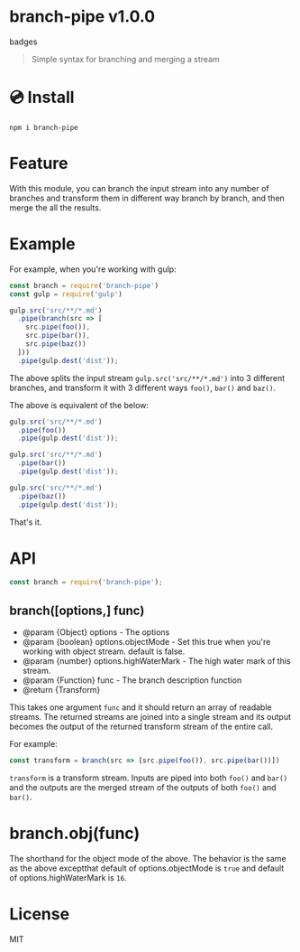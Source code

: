# branch-pipe v1.0.0

badges

> Simple syntax for branching and merging a stream

# :cd: Install

    npm i branch-pipe

# Feature

With this module, you can branch the input stream into any number of branches and transform them in different way branch by branch, and then merge the all the results.

# Example

For example, when you're working with gulp:

```js
const branch = require('branch-pipe')
const gulp = require('gulp')

gulp.src('src/**/*.md')
  .pipe(branch(src => [
    src.pipe(foo()),
    src.pipe(bar()),
    src.pipe(baz())
  ]))
  .pipe(gulp.dest('dist'));
```

The above splits the input stream `gulp.src('src/**/*.md')` into 3 different branches, and transform it with 3 different ways `foo()`, `bar()` and `baz()`.

The above is equivalent of the below:

```js
gulp.src('src/**/*.md')
  .pipe(foo())
  .pipe(gulp.dest('dist'));

gulp.src('src/**/*.md')
  .pipe(bar())
  .pipe(gulp.dest('dist'));

gulp.src('src/**/*.md')
  .pipe(baz())
  .pipe(gulp.dest('dist'));
```

That's it.

# API

```js
const branch = require('branch-pipe');
```

## branch([options,] func)

- @param {Object} options - The options
- @param {boolean} options.objectMode - Set this true when you're working with object stream. default is false.
- @param {number} options.highWaterMark - The high water mark of this stream.
- @param {Function} func - The branch description function
- @return {Transform}

This takes one argument `func` and it should return an array of readable streams. The returned streams are joined into a single stream and its output becomes the output of the returned transform stream of the entire call.

For example:

```js
const transform = branch(src => [src.pipe(foo()), src.pipe(bar())])
```

`transform` is a transform stream. Inputs are piped into both `foo()` and `bar()` and the outputs are the merged stream of the outputs of both `foo()` and `bar()`.

# branch.obj(func)

The shorthand for the object mode of the above. The behavior is the same as the above exceptthat default of options.objectMode is `true` and default of options.highWaterMark is `16`.

# License

MIT
